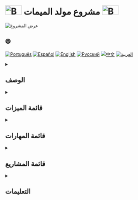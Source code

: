 # <img src="https://cdn-icons-png.flaticon.com/128/5701/5701867.png" alt="Beginner Logo" width="52" height="30" /> مشروع مولد الميمات <img src="https://cdn-icons-png.flaticon.com/128/5701/5701867.png" alt="Beginner Logo" width="52" height="30" />

![عرض المشروع](./gifs/Memegenerator.gif)

## 🌐 
[![Português](https://img.shields.io/badge/Português-green)](https://github.com/SamuelRocha91/memeGenerator/blob/main/README.md) 
[![Español](https://img.shields.io/badge/Español-yellow)](https://github.com/SamuelRocha91/memeGenerator/blob/main/README_es.md) 
[![English](https://img.shields.io/badge/English-blue)](https://github.com/SamuelRocha91/memeGenerator/blob/main/README_en.md) 
[![Русский](https://img.shields.io/badge/Русский-lightgrey)](https://github.com/SamuelRocha91/memeGenerator/blob/main/README_ru.md) 
[![中文](https://img.shields.io/badge/中文-red)](https://github.com/SamuelRocha91/memeGenerator/blob/main/README_ch.md) 
[![العربية](https://img.shields.io/badge/العربية-orange)](https://github.com/SamuelRocha91/memeGenerator/blob/main/README_ar.md)

<details>
  <summary><h2>الوصف</h2></summary>

  هذا مشروع إضافي تم تطويره خلال وحدة **الأساسيات** في دورة **تطوير الويب** في **Trybe**. الهدف الرئيسي هو تطبيق وتعزيز مفاهيم **JavaScript** و **CSS** و **HTML** لإنشاء مولد ميمات بسيط. شمل المشروع تعديل الملفات `script.js` و `index.html` و `style.css`.
</details>

<details>
  <summary><h2>قائمة الميزات</h2></summary>

  التطبيق يسمح بـ:
  - **تحميل صورة**: اختر صورة من جهازك أو استخدم صورة مقترحة.
  - **إضافة نص**: أدخل نصًا مخصصًا فوق الصورة.
  - **إضافة حدود ملونة**: اختر ألوانًا لإضافة حدود للميم.
  - **إنشاء ميمات**: اجمع الخيارات أعلاه لإنشاء الميم المطلوب.
</details>

<details>
  <summary><h2>قائمة المهارات</h2></summary>

  خلال تطوير هذا المشروع، تم تعزيز المهارات التالية:
  1. التعامل مع العناصر في **DOM**.
  2. تطبيق **منطق البرمجة** في سياق حقيقي.
  3. استخدام **الهياكل التكرارية** لمعالجة البيانات.
  4. تنفيذ **الشروط** للتحكم في التدفق.
  5. إنشاء واستخدام **الدوال** لتحقيق التجزئة وإعادة استخدام الشيفرة.
</details>

<details>
  <summary><h2>قائمة المشاريع</h2></summary>

  فيما يلي مشاريع أخرى قمت بتطويرها خلال بداية رحلتي كمطور:
  - 🖥️ [محول ثنائي](https://github.com/SamuelRocha91/Bin2Dec/blob/main/README_ar.md)
  - 🎨 [فن البيكسل](https://github.com/SamuelRocha91/PixelsArt/blob/main/README_ar.md)
  - 📝 [قائمة المهام](https://github.com/SamuelRocha91/TodoList/blob/main/README_ar.md)
  - 🧮 [آلة حاسبة](https://github.com/SamuelRocha91/calculator/blob/main/README_ar.md)
  - 🪐 [كواكب حرب النجوم](https://github.com/SamuelRocha91/javascriptStarWarsPlanets/blob/main/README_ar.md)
</details>

<details>
  <summary><h2>التعليمات</h2></summary>
  
  1. استنساخ هذا المستودع:
     ```bash
     git clone https://github.com/SamuelRocha91/memeGenerator.git
     ```
  2. انتقل إلى دليل المشروع:
     ```bash
     cd memeGenerator
     ```
  3. افتح ملف `index.html` في متصفحك.
</details>
